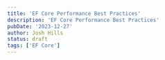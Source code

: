 ```yaml
---
title: 'EF Core Performance Best Practices'
description: 'EF Core Performance Best Practices'
pubDate: '2023-12-27'
author: Josh Hills
status: draft
tags: ['EF Core']
---
```

